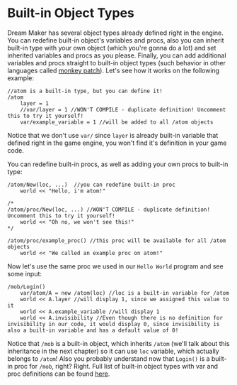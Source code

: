 # Built-in Object Types
Dream Maker has several object types already defined right in the engine. You can redefine built-in object's variables and procs, also you can inherit built-in type with your own object (which you're gonna do a lot) and set inherited variables and procs as you please. Finally, you can add additional variables and procs straight to built-in object types (such behavior in other languages called [monkey patch](https://en.wikipedia.org/wiki/Monkey_patch)). Let's see how it works on the following example:

```dm
//atom is a built-in type, but you can define it!
/atom 
	layer = 1
	//var/layer = 1 //WON'T COMPILE - duplicate definition! Uncomment this to try it yourself!
	var/example_variable = 1 //will be added to all /atom objects
```

Notice that we don't use `var/` since `layer` is already built-in variable that defined right in the game engine, you won't find it's definition in your game code.

You can redefine built-in procs, as well as adding your own procs to built-in type:
```dm
/atom/New(loc, ...)  //you can redefine built-in proc
	world << "Hello, i'm atom!"

/*
/atom/proc/New(loc, ...) //WON'T COMPILE - duplicate definition! Uncomment this to try it yourself!
	world << "Oh no, we won't see this!"
*/

/atom/proc/example_proc() //this proc will be available for all /atom objects
	world << "We called an example proc on atom!"
```

Now let's use the same proc we used in our `Hello World` program and see some input:
```dm
/mob/Login()
	var/atom/A = new /atom(loc) //loc is a built-in variable for /atom
	world << A.layer //will display 1, since we assigned this value to it
	world << A.example_variable //will display 1
	world << A.invisibility //Even though there is no definition for invisibility in our code, it would display 0, since invisibility is also a built-in variable and has a default value of 0!
```

Notice that `/mob` is a built-in object, which inherits `/atom` (we'll talk about this inheritance in the next chapter) so it can use `loc` variable, which actually belongs to `/atom`! Also you probably understand now that `Login()` is a built-in proc for `/mob`, right? Right.
Full list of built-in object types with var and proc definitions can be found [here](http://www.byond.com/docs/ref/index.html).
